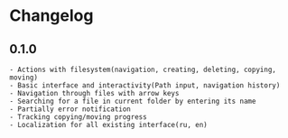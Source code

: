 # Changelog

## 0.1.0
    - Actions with filesystem(navigation, creating, deleting, copying, moving)
    - Basic interface and interactivity(Path input, navigation history)
    - Navigation through files with arrow keys
    - Searching for a file in current folder by entering its name
    - Partially error notification
    - Tracking copying/moving progress
    - Localization for all existing interface(ru, en)